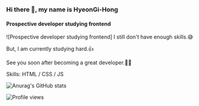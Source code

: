### Hi there 👋, my name is HyeonGi-Hong
#### Prospective developer studying frontend
![Prospective developer studying frontend]
I still don't have enough skills.😅

But, I am currently studying hard.👍

See you soon after becoming a great developer.👏👏

Skills: HTML / CSS / JS


![Anurag's GitHub stats](https://github-readme-stats.vercel.app/api?username=HyeonGi-Hong&theme=apprentice%show_icons=true)

![Profile views](https://gpvc.arturio.dev/HyeonGi-Hong)  
